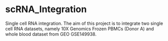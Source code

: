 # scRNA_Integration
Single cell RNA integration. The aim of this project is to integrate two single cell RNA datasets, namely 10X Genomics Frozen PBMCs (Donor A) and whole blood dataset from GEO GSE149938.

